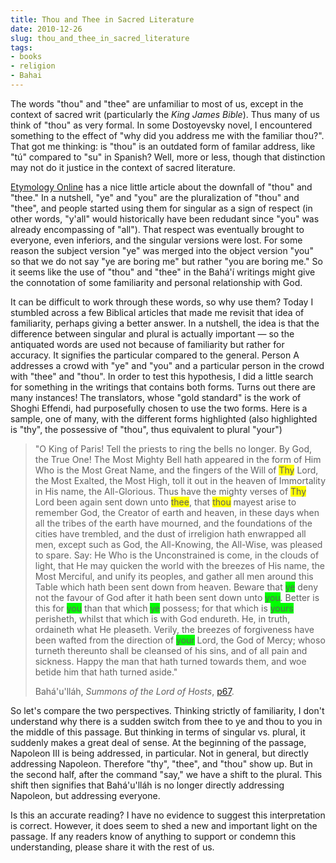 ```yaml
---
title: Thou and Thee in Sacred Literature
date: 2010-12-26
slug: thou_and_thee_in_sacred_literature
tags:
- books
- religion
- Bahai
---
```


The words "thou" and "thee" are unfamiliar to most of us, except in the context
of sacred writ (particularly the _King James Bible_). Thus many of us think of
"thou" as very formal. In some Dostoyevsky novel, I encountered something to the
effect of "why did you address me with the familiar thou?". That got me
thinking: is "thou" is an outdated form of familar address, like "t&uacute;"
compared to "su" in Spanish? Well, more or less, though that distinction may not
do it justice in the context of sacred literature.

<!-- truncate -->

[Etymology Online](https://www.etymonline.com/columns/post/do-be-thee.htm) has a
nice little article about the downfall of "thou" and "thee." In a nutshell, "ye"
and "you" are the pluralization of "thou" and "thee", and people started using
them for singular as a sign of respect (in other words, "y'all" would
historically have been redudant since "you" was already encompassing of "all").
That respect was eventually brought to everyone, even inferiors, and the
singular versions were lost. For some reason the subject version "ye" was merged
into the object version "you" so that we do not say "ye are boring me" but
rather "you are boring me." So it seems like the use of "thou" and "thee" in the
Bah&aacute;'&iacute; writings might give the connotation of some familiarity and
personal relationship with God.

It can be difficult to work through these words, so why use
them? Today I stumbled across a few Biblical articles that made me
revisit that idea of familiarity, perhaps giving a better answer.
In a nutshell, the idea is that the difference between singular and
plural is actually important &mdash; so the antiquated words are
used not because of familiarity but rather for accuracy. It
signifies the particular compared to the general. Person A
addresses a crowd with "ye" and "you" and a particular person in
the crowd with "thee" and "thou". In order to test this hypothesis,
I did a little search for something in the writings that contains
both forms. Turns out there are many instances! The translators,
whose "gold standard" is the work of Shoghi Effendi, had
purposefully chosen to use the two forms. Here is a sample, one of
many, with the different forms highlighted (also highlighted is
"thy", the possessive of "thou", thus equivalent to plural
"your")

> "O King of Paris! Tell the priests to ring the bells no longer. By God, the
> True One! The Most Mighty Bell hath appeared in the form of Him Who is the
> Most Great Name, and the fingers of the Will of <span style="background-color:
> yellow">Thy</span> Lord, the Most Exalted, the Most High, toll it out in the
> heaven of Immortality in His name, the All-Glorious. Thus have the mighty
> verses of <span style="background-color: yellow">Thy</span> Lord been again
> sent down unto <span style= "background-color: yellow">thee</span>, that <span
> style= "background-color: yellow">thou</span> mayest arise to remember God,
> the Creator of earth and heaven, in these days when all the tribes of the
> earth have mourned, and the foundations of the cities have trembled, and the
> dust of irreligion hath enwrapped all men, except such as God, the
> All-Knowing, the All-Wise, was pleased to spare. Say: He Who is the
> Unconstrained is come, in the clouds of light, that He may quicken the world
> with the breezes of His name, the Most Merciful, and unify its peoples, and
> gather all men around this Table which hath been sent down from heaven. Beware
> that <span style="background-color: lime">ye</span> deny not the favour of God
> after it hath been sent down unto <span style= "background-color:
> lime">you</span>. Better is this for <span style="background-color:
> lime">you</span> than that which <span style="background-color:
> lime">ye</span> possess; for that which is <span style="background-color:
> lime">yours</span> perisheth, whilst that which is with God endureth. He, in
> truth, ordaineth what He pleaseth. Verily, the breezes of forgiveness have
> been wafted from the direction of <span style= "background-color:
> lime">your</span> Lord, the God of Mercy; whoso turneth thereunto shall be
> cleansed of his sins, and of all pain and sickness. Happy the man that hath
> turned towards them, and woe betide him that hath turned aside."
>
> Bah&aacute;'u'll&aacute;h, _Summons of the Lord of Hosts_,
> [p67](http://reference.bahai.org/en/t/b/SLH/slh-6.html).

So let's compare the two perspectives. Thinking strictly of
familiarity, I don't understand why there is a sudden switch from
thee to ye and thou to you in the middle of this passage. But
thinking in terms of singular vs. plural, it suddenly makes a great
deal of sense. At the beginning of the passage, Napoleon III is
being addressed, in particular. Not in general, but directly
addressing Napoleon. Therefore "thy", "thee", and "thou" show up.
But in the second half, after the command "say," we have a shift to
the plural. This shift then signifies that
Bah&aacute;'u'll&aacute;h is no longer directly addressing
Napoleon, but addressing everyone.

Is this an accurate reading? I have no evidence to suggest this
interpretation is correct. However, it does seem to shed a new and
important light on the passage. If any readers know of anything to
support or condemn this understanding, please share it with the
rest of us.
